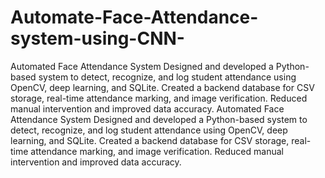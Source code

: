 # Automate-Face-Attendance-system-using-CNN-
Automated Face Attendance System  Designed and developed a Python-based system to detect, recognize, and log student attendance using OpenCV, deep learning, and SQLite.  Created a backend database for CSV storage, real-time attendance marking, and image verification.  Reduced manual intervention and improved data accuracy.
Automated Face Attendance System Designed and developed a Python-based system to detect, recognize, and log student attendance using OpenCV, deep learning, and SQLite. Created a backend database for CSV storage, real-time attendance marking, and image verification. Reduced manual intervention and improved data accuracy.
